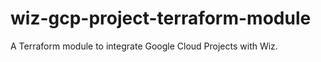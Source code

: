# wiz-gcp-project-terraform-module

A Terraform module to integrate Google Cloud Projects with Wiz.

